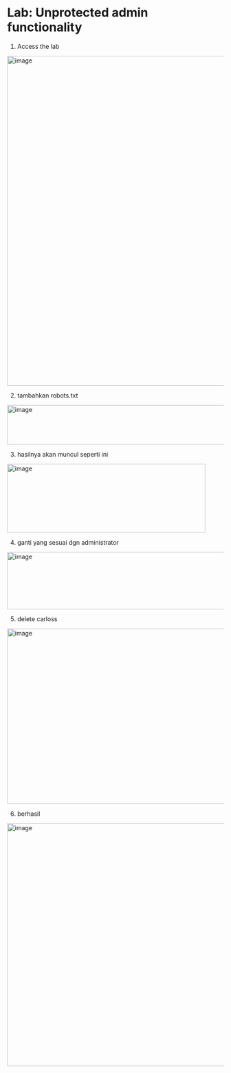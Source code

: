 # Lab: Unprotected admin functionality

1. Access the lab
<img width="1365" height="767" alt="image" src="https://github.com/user-attachments/assets/83316fdb-0a4e-43e4-9186-c2a6f3884d11" />

2. tambahkan robots.txt
<img width="637" height="92" alt="image" src="https://github.com/user-attachments/assets/369f7820-ed00-435b-b544-3867cf4c869c" />

3. hasilnya akan muncul seperti ini
<img width="461" height="160" alt="image" src="https://github.com/user-attachments/assets/12426de3-0bb9-4920-bb6b-ec5b04a678da" />

4. ganti yang sesuai dgn administrator
<img width="815" height="133" alt="image" src="https://github.com/user-attachments/assets/4cf13401-efda-4344-bc3f-538b2768917b" />

5. delete carloss
<img width="770" height="408" alt="image" src="https://github.com/user-attachments/assets/25a566bf-00b8-4742-bda3-381d4cdf225a" />

6. berhasil
<img width="1365" height="565" alt="image" src="https://github.com/user-attachments/assets/19cd5f9b-a5d4-41fe-8371-9f63877f3fd5" />
